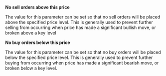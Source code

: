 **No sell orders above this price**

The value for this parameter can be set so that no sell orders will be placed above the specified price level. This is generally used to prevent further selling from occurring when price has made a significant bullish move, or broken above a key level

**No buy orders below this price**

The value for this parameter can be set so that no buy orders will be placed below the specified price level. This is generally used to prevent further buying from occurring when price has made a significant bearish move, or broken below a key level.

